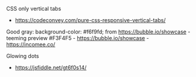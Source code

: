 CSS only vertical tabs

- https://codeconvey.com/pure-css-responsive-vertical-tabs/

Good gray:
background-color: #f6f9fd; from https://bubble.io/showcase - teeming preview
#F3F4F5 - https://bubble.io/showcase - https://incomee.co/

Glowing dots

- https://jsfiddle.net/gt6f0s14/

